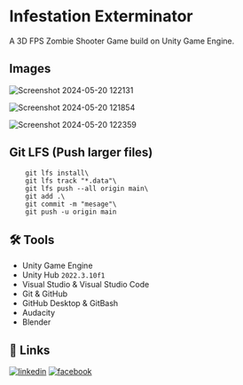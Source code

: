 # Infestation Exterminator

A 3D FPS Zombie Shooter Game build on Unity Game Engine.

## Images
![Screenshot 2024-05-20 122131](https://github.com/itsdgbro/Infestation-Exterminator/assets/94692679/35cb3474-b921-49da-8438-127201fc3056)

![Screenshot 2024-05-20 121854](https://github.com/itsdgbro/Infestation-Exterminator/assets/94692679/9f313248-a0ef-4564-9512-836fb5685efe)

![Screenshot 2024-05-20 122359](https://github.com/itsdgbro/Infestation-Exterminator/assets/94692679/d2c6ed1d-565b-4397-b9f9-df83f551d145)

## Git LFS (Push larger files)

```
    git lfs install\
    git lfs track "*.data"\
    git lfs push --all origin main\
    git add .\
    git commit -m "mesage"\
    git push -u origin main
```

## 🛠 Tools

- Unity Game Engine
- Unity Hub `2022.3.10f1`
- Visual Studio & Visual Studio Code
- Git & GitHub
- GitHub Desktop & GitBash
- Audacity
- Blender

## 🔗 Links

[![linkedin](https://img.shields.io/badge/linkedin-0A66C2?style=for-the-badge&logo=linkedin&logoColor=white)](https://www.linkedin.com/in/dipakgurung524/)
[![facebook](https://img.shields.io/badge/facebook-0A66C2?style=for-the-badge&logo=facebook&logoColor=white)](https://www.facebook.com/dipakgurung555/)
